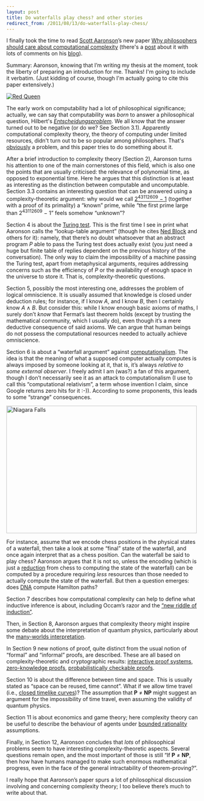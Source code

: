 ```yaml
---
layout: post
title: Do waterfalls play chess? and other stories
redirect_from: /2011/08/13/do-waterfalls-play-chess/
---
```


I finally took the time to read <a href="http://www.scottaaronson.com/">Scott Aaronson</a>’s new paper <a href="http://eccc.hpi-web.de/report/2011/108/">Why philosophers should care about computational complexity</a> (there's a <a href="http://www.scottaaronson.com/blog/?p=735">post</a> about it with lots of comments on his <a href="http://www.scottaaronson.com/blog/">blog</a>).

Summary: Aaronson, knowing that I’m writing my thesis at the moment, took the liberty of preparing an introduction for me. Thanks! I'm going to include it verbatim. (Just kidding of course, though I'm actually going to cite this paper extensively.)

<a href="http://www.flickr.com/photos/phalaenopsisaphrodite523/5148870343/" title="Red Queen by Phalaenopsis Aphrodite, on Flickr"><img src="http://farm5.static.flickr.com/4008/5148870343_08cc5cf697.jpg" alt="Red Queen" class="aligncenter size-full wp-image-863"></a>

The early work on computability had a lot of philosophical significance; actually, we can say that computability was <em>born</em> to answer a philosophical question, Hilbert's <a href="http://en.wikipedia.org/wiki/Entscheidungsproblem"><em>Entscheidungsproblem</em></a>. We all know that the answer turned out to be negative (or do we? See Section 3.1). Apparently computational complexity theory, the theory of computing under limited resources, didn't turn out to be so popular among philosophers. That's <a href="http://aeporreca.org/2010/12/02/philosophical-quest/">obviously</a> a problem, and this paper tries to do something about it.

After a brief introduction to complexity theory (Section 2), Aaronson turns his attention to one of the main cornerstones of this field, which is also one the points that are usually criticised: the relevance of polynomial time, as opposed to exponential time. Here he argues that this distinction is at least as interesting as the distinction between computable and uncomputable. Section 3.3 contains an interesting question that can be answered using a complexity-theoretic argument: why would we call <a href="http://en.wikipedia.org/wiki/Mersenne_prime">2<sup>43112609</sup> − 1</a> (together with a proof of its primality) a “known” prime, while “the first prime large than 2<sup>43112609</sup> − 1” feels somehow “unknown”?

Section 4 is about the <a href="http://en.wikipedia.org/wiki/Turing_test">Turing test</a>. This is the first time I see in print what Aaronson calls the “lookup-table argument” (though he cites <a href="http://philpapers.org/rec/BLOSAA">Ned Block</a> and others for it): namely, that there’s no doubt whatsoever that an abstract program <em>P</em> able to pass the Turing test does actually exist (you just need a huge but finite table of replies dependent on the previous history of the conversation). The only way to claim the impossibility of a machine passing the Turing test, apart from metaphysical arguments, requires addressing concerns such as the efficiency of <em>P</em> or the availability of enough space in the universe to store it. That is, complexity-theoretic questions.

Section 5, possibly the most interesting one, addresses the problem of logical omniscience. It is usually assumed that knowledge is closed under deduction rules; for instance, if I know <em>A</em>, and I know <em>B</em>, then I certainly know <em>A</em> ∧ <em>B</em>. But consider this: while I know enough basic axioms of maths, I surely don’t <em>know</em> that Fermat’s last theorem holds (except by trusting the mathematical community, which I usually do), even though it’s a mere deductive consequence of said axioms. We can argue that human beings do not possess the computational resources needed to actually achieve omniscience.

Section 6 is about a “waterfall argument” against <a href="http://en.wikipedia.org/wiki/Computational_theory_of_mind">computationalism</a>. The idea is that the meaning of what a supposed computer actually computes is always imposed by someone looking at it, that is, it’s always <em>relative to some external observer</em>. I freely admit I am (was?) a fan of this argument, though I don’t necessarily see it as an attack to computationalism (I use to call this “computational relativism”, a term whose invention I claim, since Google returns zero hits for it :-)). According to some proponents, this leads to some “strange” consequences.

<a href="http://www.flickr.com/photos/crabbylioncardsandmore/4980927493/" title="Niagara Falls by Kevin Timothy, on Flickr"><img src="http://farm5.static.flickr.com/4084/4980927493_38dc298025.jpg" width="500" height="335" alt="Niagara Falls" class="aligncenter size-full wp-image-863"></a>

For instance, assume that we encode chess positions in the physical states of a waterfall, then take a look at some “final” state of the waterfall, and once again interpret that as a chess position. Can the waterfall be said to play chess? Aaronson argues that it is not so, unless the encoding (which is just a <a href="http://en.wikipedia.org/wiki/Reduction_(complexity)">reduction</a> from chess to computing the state of the waterfall) can be computed by a procedure requiring <em>less</em> resources than those needed to actually compute the state of the waterfall. But then a question emerges: does <a href="http://dx.doi.org/10.1126/science.7973651">DNA</a> compute Hamilton paths?

Section 7 describes how computational complexity can help to define what inductive inference is about, including Occam’s razor and the <a href="http://en.wikipedia.org/wiki/Grue_and_bleen">“new riddle of induction”</a>.

Then, in Section 8, Aaronson argues that complexity theory might inspire some debate about the interpretation of quantum physics, particularly about the <a href="http://en.wikipedia.org/wiki/Many-worlds_interpretation">many-worlds interpretation</a>.

In Section 9 new notions of proof, quite distinct from the usual notion of “formal” and “informal” proofs, are described. These are all based on complexity-theoretic and cryptographic results: <a href="http://en.wikipedia.org/wiki/Interactive_proof_system">interactive proof systems</a>, <a href="http://en.wikipedia.org/wiki/Zero-knowledge_proof">zero-knowledge proofs</a>, <a href="http://en.wikipedia.org/wiki/Probabilistically_checkable_proof">probabilistically checkable proofs</a>.

Section 10 is about the difference between time and space. This is usually stated as “space can be reused, time cannot”. What if we allow time travel (i.e., <a href="http://en.wikipedia.org/wiki/Closed_timelike_curve">closed timelike curves</a>)? The assumption that <strong>P</strong> ≠ <strong>NP</strong> might suggest an argument for the impossibility of time travel, even assuming the validity of quantum physics.

Section 11 is about economics and game theory; here complexity theory can be useful to describe the behaviour of agents under <a href="http://en.wikipedia.org/wiki/Bounded_rationality">bounded rationality</a> assumptions.

Finally, in Section 12, Aaronson concludes that <em>lots</em> of philosophical problems seem to have interesting complexity-theoretic aspects. Several questions remain open, and the most important of those is still “If <strong>P</strong> ≠ <strong>NP</strong>, then how have humans managed to make such enormous mathematical progress, even in the face of the general intractability of theorem-proving?”.

I really hope that Aaronson’s paper spurs a lot of philosophical discussion involving and concerning complexity theory; I too believe there’s much to write about that.
